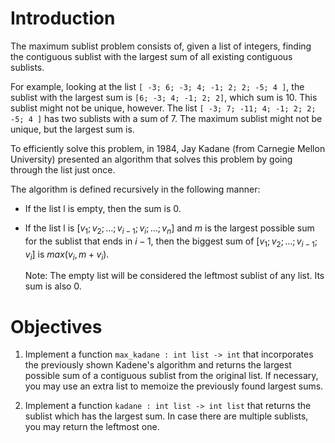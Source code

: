 <script>
MathJax = {
  loader: {load: ['input/asciimath', 'output/chtml']},
  asciimath: {
    delimiters: [['$','$'], ['`','`']]
  }
}
</script>

<script src="https://polyfill.io/v3/polyfill.min.js?features=es6"></script>
<script type="text/javascript" id="MathJax-script" async
  src="https://cdn.jsdelivr.net/npm/mathjax@3/es5/startup.js"></script>

# Introduction

The maximum sublist problem consists of, given a list of integers, finding the contiguous sublist with the largest sum of all existing contiguous sublists.

For example, looking at the list `[ -3; 6; -3; 4; -1; 2; 2; -5; 4 ]`, the sublist with the largest sum is `[6; -3; 4; -1; 2; 2]`, which sum is 10. This sublist might not be unique, however. The list `[ -3; 7; -11; 4; -1; 2; 2; -5; 4 ]` has two sublists with a sum of 7. The maximum sublist might not be unique, but the largest sum is.

To efficiently solve this problem, in 1984, Jay Kadane (from Carnegie Mellon University) presented an algorithm that solves this problem by going through the list just once.

The algorithm is defined recursively in the following manner:
- If the list l is empty, then the sum is $0$.
- If the list l is $[v_1; v_2; \ldots ; v_ {i−1}; v_i; \ldots ; v_n]$ and $m$ is the largest possible sum for the sublist that ends in $i-1$, then the biggest sum of $[v_1; v_2; \ldots ; v_ {i−1}; v_i]$ is $max(v_i, m+v_i)$.

    Note: The empty list will be considered the leftmost sublist of any list. Its sum is also 0.

# Objectives

1. Implement a function `max_kadane : int list -> int` that incorporates the previously shown Kadene's algorithm and returns the largest possible sum of a contiguous sublist from the original list. If necessary, you may use an extra list to memoize the previously found largest sums.

2. Implement a function `kadane : int list -> int list` that returns the sublist which has the largest sum. In case there are multiple sublists, you may return the leftmost one.